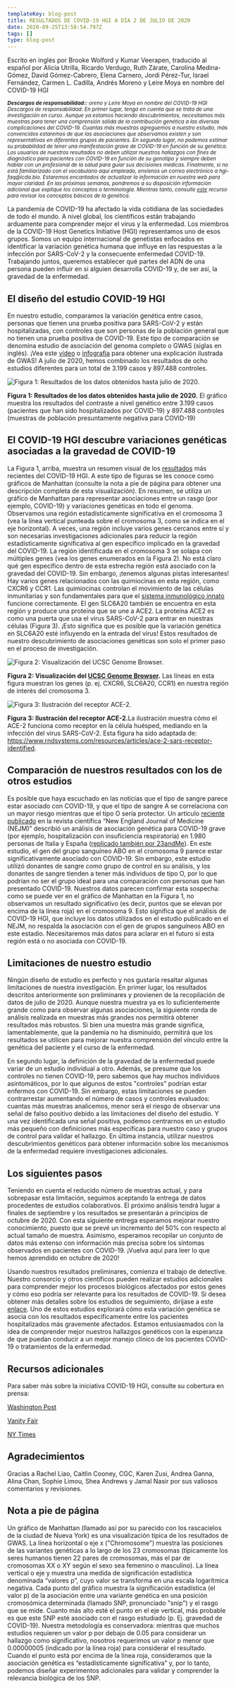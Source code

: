 ```yaml
---
templateKey: blog-post
title: RESULTADOS DE COVID-19 HGI A DÍA 2 DE JULIO DE 2020
date: 2020-09-25T13:58:54.797Z
tags: []
type: blog-post
---
```


Escrito en inglés por Brooke Wolford y Kumar Veerapen, traducido al español por Alicia Utrilla, Ricardo Verdugo, Ruth Zárate, Carolina Medina-Gómez, David Gómez-Cabrero, Elena Carnero, Jordi Pérez-Tur, Israel Fernández, Carmen L. Cadilla, Andrés Moreno y Leire Moya en nombre del COVID-19 HGI

<small>
<em>
<strong>Descargos de responsabilidad::</strong> oreno y Leire Moya en nombre del COVID-19 HGI
Descargos de responsabilidad: En primer lugar, tenga en cuenta que se trata de una investigación en curso. Aunque ya estamos haciendo descubrimientos, necesitamos más muestras para tener una comprensión sólida de la contribución genética a las diversas complicaciones del COVID-19. Cuantas más muestras agreguemos a nuestro estudio, más convencidos estaremos de que las asociaciones que observamos existen y son representativas en diferentes grupos de pacientes. En segundo lugar, no podemos estimar su probabilidad de tener una manifestación grave de COVID-19 en función de su genética. Los usuarios de nuestros resultados no deben utilizar nuestros hallazgos con fines de diagnóstico para pacientes con COVID-19 en función de su genotipo y siempre deben hablar con un profesional de la salud para guiar sus decisiones médicas. Finalmente, si no está familiarizado con el vocabulario aquí empleado, envíenos un correo electrónico a hgi-faq@icda.bio. Estaremos encantados de actualizar la información en nuestra web para mayor claridad. En las próximas semanas, pondremos a su disposición información adicional que explique los conceptos o terminología. Mientras tanto, consulte <a href="https://medlineplus.gov/genetics/understanding/" target="_blank" rel="noopener noreferrer">este</a> recurso para revisar los conceptos básicos de la genética.
</em>
</small>

La pandemia de COVID-19 ha afectado la vida cotidiana de las sociedades de todo el mundo. A nivel global, los científicos están trabajando arduamente para comprender mejor el virus y la enfermedad. Los miembros de la COVID-19 Host Genetics Initiative (HGI) representamos uno de esos grupos. Somos un equipo internacional de genetistas enfocados en identificar la variación genética humana que influye en las respuestas a la infección por SARS-CoV-2 y la consecuente enfermedad COVID-19. Trabajando juntos, queremos establecer  qué partes del ADN de una persona pueden influir en si alguien desarrolla COVID-19 y, de ser así, la gravedad de la enfermedad.

## El diseño del estudio COVID-19 HGI

En nuestro estudio, comparamos la variación genética entre casos, personas que tienen una prueba positiva para SARS-CoV-2 y están hospitalizadas, con controles que son personas de la población general que no tienen una prueba positiva de COVID-19. Este tipo de comparación se denomina estudio de asociación del genoma completo o GWAS (siglas en inglés). ¡Vea este [vídeo](https://www.youtube.com/watch?v=cgyc55JhdcM) o [infografía](https://www.broadinstitute.org/visuals/explainer-genome-wide-association-studies) para obtener una explicación ilustrada de GWAS! A julio de 2020, hemos combinado los resultados de ocho estudios diferentes para un total de 3.199 casos y 897.488 controles.

![Figura 1: Resultados de los datos obtenidos hasta julio de 2020.](scicomm_blog_post_20200924.png)
<figcaption class="manual-md-inline-caption">
<strong>Figura 1: Resultados de los datos obtenidos hasta julio de 2020.</strong>  El gráfico muestra los resultados del contraste a nivel genético entre 3.199 casos (pacientes que han sido hospitalizados por COVID-19) y 897.488 controles (muestras de población presuntamente negativa para COVID-19)
</figcaption>

## El COVID-19 HGI descubre variaciones genéticas asociadas a la gravedad de COVID-19

La Figura 1, arriba, muestra un resumen visual de los [resultados](/results/) más recientes del COVID-19 HGI. A este tipo de figuras se les conoce como gráficos de Manhattan (consulte la nota a pie de página para obtener una descripción completa de esta visualización). En resumen, se utiliza un gráfico de Manhattan para representar asociaciones entre un rasgo (por ejemplo, COVID-19) y variaciones genéticas en todo el genoma. Observamos una región estadísticamente significativa en el cromosoma 3 (vea la línea vertical punteada sobre el cromosoma 3, como se indica en el eje horizontal). A veces, una región incluye varios genes cercanos entre sí y son necesarias investigaciones adicionales para reducir la región estadísticamente significativa al gen específico implicado en la gravedad del COVID-19. La región identificada en el cromosoma 3 se solapa con múltiples genes (vea los genes enumerados en la Figura 2). No está claro qué gen específico dentro de esta estrecha región está asociado con la gravedad del COVID-19. Sin embargo, ¡tenemos algunas pistas interesantes! Hay varios genes relacionados con las quimiocinas en esta región, como CXCR6 y CCR1. Las quimiocinas controlan el movimiento de las células inmunitarias y son fundamentales para que el [sistema inmunológico innato](https://www.ncbi.nlm.nih.gov/pmc/articles/PMC4448619/) funcione correctamente. El gen SLC6A20 también se encuentra en esta región y produce una proteína que se une a ACE2. La proteína ACE2 es como una puerta que usa el virus SARS-CoV-2 para entrar en nuestras células (Figura 3). ¡Esto significa que es posible que la variación genética en SLC6A20 esté influyendo en la entrada del virus! Estos resultados de nuestro descubrimiento de asociaciones genéticas son solo el primer paso en el proceso de investigación.


![Figura 2: Visualización del UCSC Genome Browser.](hgt_genome_32a4d_7bc390.jpg)
<figcaption class="manual-md-inline-caption">
<strong>Figura 2: Visualización del <a href="https://genome.ucsc.edu" target="_blank" rel="noopener noreferrer">UCSC Genome Browser</a>.</strong>  Las líneas en esta figura muestran los genes (p. ej. CXCR6, SLC6A20, CCR1) en nuestra región de interés del cromosoma 3.
</figcaption>

![Figura 3: Ilustración del receptor ACE-2.](unnamed.png)
<figcaption class="manual-md-inline-caption">
<strong>Figura 3: Ilustración del receptor ACE-2.</strong>La ilustración muestra cómo el ACE-2 funciona como receptor en la célula huésped, mediando en la infección del virus SARS-CoV-2.
Esta figura ha sido adaptada de: <a href="https://www.rndsystems.com/resources/articles/ace-2-sars-receptor-identified" target="_blank" rel="noopener noreferrer">https://www.rndsystems.com/resources/articles/ace-2-sars-receptor-identified</a>.
</figcaption>

## Comparación de nuestros resultados con los de otros estudios

Es posible que haya escuchado en las noticias que el tipo de sangre parece estar asociado con COVID-19, y que el tipo de sangre A se correlaciona con un mayor riesgo mientras que el tipo O sería protector. Un artículo [reciente publicado](https://www.nejm.org/doi/full/10.1056/NEJMoa2020283) en la revista científica “New England Journal of Medicine (NEJM)” describió un análisis de asociación genética para COVID-19 grave (por ejemplo, hospitalización con insuficiencia respiratoria) en 1.980 personas de Italia y España ([replicado también por 23andMe](https://www.medrxiv.org/content/10.1101/2020.09.04.20188318v1)). En este estudio, el gen del grupo sanguíneo ABO en el cromosoma 9 parece estar significativamente asociado con COVID-19. Sin embargo, este estudio utilizó donantes de sangre como grupo de control en su análisis, y los donantes de sangre tienden a tener más individuos de tipo O, por lo que podrían no ser el grupo ideal para una comparación con personas que han presentado COVID-19. Nuestros datos parecen confirmar esta sospecha: como se puede ver en el gráfico de Manhattan en la Figura 1, no observamos un resultado significativo (es decir, puntos que se elevan por encima de la línea roja) en el cromosoma 9. Esto significa que el análisis de COVID-19 HGI, que incluye los datos utilizados en el estudio publicado en el NEJM, no respalda la asociación con el gen de grupos sanguíneos ABO en este estadio. Necesitaremos más datos para aclarar en el futuro si esta región está o no asociada con COVID-19.

## Limitaciones de nuestro estudio

Ningún diseño de estudio es perfecto y nos gustaría resaltar algunas limitaciones de nuestra investigación. En primer lugar, los resultados descritos anteriormente son preliminares y provienen de la recopilación de datos de julio de 2020. Aunque nuestra muestra ya es lo suficientemente grande como para observar algunas asociaciones, la siguiente ronda de análisis realizada en muestras más grandes nos permitirá obtener resultados más robustos. Si bien una muestra más grande significa, lamentablemente, que la pandemia no ha disminuido, permitirá que los resultados se utilicen para mejorar nuestra comprensión del vínculo entre la genética del paciente y el curso de la enfermedad.

En segundo lugar, la definición de la gravedad de la enfermedad puede variar de un estudio individual a otro. Además, se presume que los controles no tienen COVID-19, pero sabemos que hay muchos individuos asintomáticos, por lo que algunos de estos "controles" podrían estar enfermos con COVID-19. Sin embargo, estas limitaciones se pueden contrarrestar aumentando el número de casos y controles evaluados: cuantas más muestras analicemos, menor será el riesgo de observar una señal de falso positivo debido a las limitaciones del diseño del estudio. Y una vez identificada una señal positiva, podemos centrarnos en un estudio más pequeño con definiciones más específicas para nuestro caso y grupos de control para validar el hallazgo. En última instancia, utilizar nuestros descubrimientos genéticos para obtener información sobre los mecanismos de la enfermedad requiere investigaciones adicionales.

## Los siguientes pasos

Teniendo en cuenta el reducido número de muestras actual, y para sobrepasar esta limitación, seguimos aceptando la entrega de datos procedentes de estudios colaborativos. El próximo análisis tendrá lugar a finales de septiembre y los resultados se presentarán a principios de octubre de 2020. Con esta siguiente entrega esperamos mejorar nuestro conocimiento, puesto que se prevé un incremento del 50% con respecto al actual tamaño de muestra. Asimismo, esperamos recopilar un conjunto de datos más extenso con información más precisa sobre los síntomas observados en pacientes con COVID-19. ¡Vuelva aquí para leer lo que hemos aprendido en octubre de 2020!

Usando nuestros resultados preliminares, comienza el trabajo de detective. Nuestro consorcio y otros científicos pueden realizar estudios adicionales para comprender mejor los procesos biológicos afectados por estos genes y cómo eso podría ser relevante para los resultados de COVID-19. Si desea obtener más detalles sobre los estudios de seguimiento, diríjase a este [enlace](/2020-06-29-in-silico-follow-up-results/). Uno de estos estudios explorará cómo esta variación genética se asocia con los resultados específicamente entre los pacientes hospitalizados más gravemente afectados. Estamos entusiasmados con la idea de comprender mejor nuestros hallazgos genéticos con la esperanza de que puedan conducir a un mejor manejo clínico de los pacientes COVID-19 o  tratamientos de la enfermedad.

## Recursos adicionales

Para saber más sobre la iniciativa COVID-19 HGI, consulte su cobertura en prensa:


[Washington Post](https://www.washingtonpost.com/opinions/2020/04/27/covid-19-quickly-kills-some-while-others-dont-show-symptoms-can-genetics-explain-this/)

[Vanity Fair](https://www.vanityfair.com/news/2020/04/genetic-chances-of-dying-from-coronavirus)

[NY Times](https://www.nytimes.com/2020/06/03/health/coronavirus-blood-type-genetics.html)

## Agradecimientos
Gracias a Rachel Liao, Caitlin Cooney, CGC, Karen Zusi, Andrea Ganna, Alina Chan, Sophie Limou, Shea Andrews y Jamal Nasir por sus valiosos comentarios y revisiones.

## Nota a pie de página

Un gráfico de Manhattan (llamado así por su parecido con los rascacielos de la ciudad de Nueva York) es una visualización típica de los resultados de GWAS. La línea horizontal o eje x ("Chromosome") muestra las posiciones de las variantes genéticas a lo largo de los 23 cromosomas (típicamente los seres humanos tienen 22 pares de cromosomas, más el par de cromosomas XX o XY según el sexo sea femenino o masculino). La línea vertical o eje y muestra una medida de significación estadística denominada “valores p”, cuyo valor se transforma en una escala logarítmica negativa. Cada punto del gráfico muestra la significación estadística (el valor p) de la asociación entre una variante genética en una posición cromosómica determinada (llamado SNP, pronunciado "snip") y el rasgo que se mide. Cuanto más alto esté el punto en el eje vertical, más probable es que este SNP esté asociado con el rasgo estudiado (p. Ej. gravedad de COVID-19). Nuestra metodología es conservadora: mientras que muchos estudios requieren un valor p por debajo de 0.05 para considerar un hallazgo como significativo, nosotros requerimos un valor p menor que 0.00000005 (indicado por la línea roja) para considerar el resultado. Cuando el punto está por encima de la línea roja, consideramos que la asociación genética es “estadísticamente significativa” y, por lo tanto, podemos diseñar experimentos adicionales para validar y comprender la relevancia biológica de los SNP.

